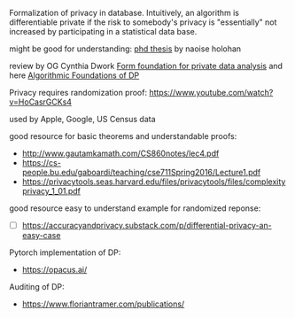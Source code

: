 Formalization of privacy in database. Intuitively, an algorithm is differentiable private if the risk to somebody's privacy is "essentially" not increased by participating in a statistical data base.

might be good for understanding: [phd thesis](https://www.scss.tcd.ie/Doug.Leith/pubs/Naoise_thesis.pdf) by naoise holohan

review by OG Cynthia Dwork [Form foundation for private data analysis](https://www.microsoft.com/en-us/research/wp-content/uploads/2011/01/dwork_cacm.pdf) and here [Algorithmic Foundations of DP](https://www.cis.upenn.edu/~aaroth/Papers/privacybook.pdf) 

Privacy requires randomization proof: https://www.youtube.com/watch?v=HoCasrGCKs4

used by Apple, Google, US Census data

good resource for basic theorems and understandable proofs: 
- http://www.gautamkamath.com/CS860notes/lec4.pdf
- https://cs-people.bu.edu/gaboardi/teaching/cse711Spring2016/Lecture1.pdf
- https://privacytools.seas.harvard.edu/files/privacytools/files/complexityprivacy_1_01.pdf

good resource easy to understand example for randomized reponse:
- [ ] https://accuracyandprivacy.substack.com/p/differential-privacy-an-easy-case

Pytorch implementation of DP:
- https://opacus.ai/

Auditing of DP:
- https://www.floriantramer.com/publications/